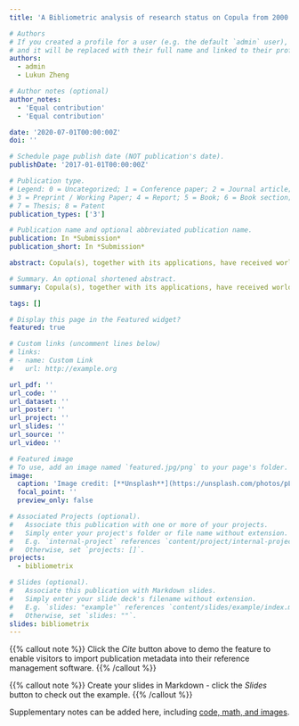 ```yaml
---
title: 'A Bibliometric analysis of research status on Copula from 2000 to 2019'

# Authors
# If you created a profile for a user (e.g. the default `admin` user), write the username (folder name) here
# and it will be replaced with their full name and linked to their profile.
authors:
  - admin
  - Lukun Zheng

# Author notes (optional)
author_notes:
  - 'Equal contribution'
  - 'Equal contribution'

date: '2020-07-01T00:00:00Z'
doi: ''

# Schedule page publish date (NOT publication's date).
publishDate: '2017-01-01T00:00:00Z'

# Publication type.
# Legend: 0 = Uncategorized; 1 = Conference paper; 2 = Journal article;
# 3 = Preprint / Working Paper; 4 = Report; 5 = Book; 6 = Book section;
# 7 = Thesis; 8 = Patent
publication_types: ['3']

# Publication name and optional abbreviated publication name.
publication: In *Submission*
publication_short: In *Submission*

abstract: Copula(s), together with its applications, have received world wide attention. Research about copulas have flourished in recent years. This paper aims to present a detailed bibliometric analysis of the research status in the domain of copula, using all copula-related publications obtained from the Web of Science database from the years 2000 to 2019 as the research sample. General characteristics about document type, language, year of publication,  country/territory of publication, keywords, institution and authors are presented. Collaboration and dominance situations among authors, institutes, and countries are also studied. Citation analysis are conducted to help researchers quickly understand the copula research area and its development trajectory. In addition, we proposed and concluded the most concerned topics using visualization networks and clustering analysis based on high-frequency keywords. The results of this paper will help researchers grasp the current research status in copula studies and provide a supporting role for its future development.

# Summary. An optional shortened abstract.
summary: Copula(s), together with its applications, have received world wide attention. Research about copulas have flourished in recent years. This paper aims to present a detailed bibliometric analysis of the research status in the domain of copulas.

tags: []

# Display this page in the Featured widget?
featured: true

# Custom links (uncomment lines below)
# links:
# - name: Custom Link
#   url: http://example.org

url_pdf: ''
url_code: ''
url_dataset: ''
url_poster: ''
url_project: ''
url_slides: ''
url_source: ''
url_video: ''

# Featured image
# To use, add an image named `featured.jpg/png` to your page's folder.
image:
  caption: 'Image credit: [**Unsplash**](https://unsplash.com/photos/pLCdAaMFLTE)'
  focal_point: ''
  preview_only: false

# Associated Projects (optional).
#   Associate this publication with one or more of your projects.
#   Simply enter your project's folder or file name without extension.
#   E.g. `internal-project` references `content/project/internal-project/index.md`.
#   Otherwise, set `projects: []`.
projects:
  - bibliometrix

# Slides (optional).
#   Associate this publication with Markdown slides.
#   Simply enter your slide deck's filename without extension.
#   E.g. `slides: "example"` references `content/slides/example/index.md`.
#   Otherwise, set `slides: ""`.
slides: bibliometrix
---
```


{{% callout note %}}
Click the _Cite_ button above to demo the feature to enable visitors to import publication metadata into their reference management software.
{{% /callout %}}

{{% callout note %}}
Create your slides in Markdown - click the _Slides_ button to check out the example.
{{% /callout %}}

Supplementary notes can be added here, including [code, math, and images](https://wowchemy.com/docs/writing-markdown-latex/).
